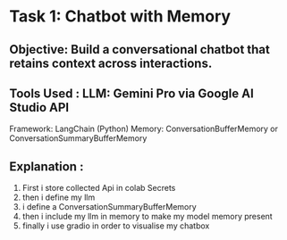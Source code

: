 # Task 1: Chatbot with Memory

## Objective: Build a conversational chatbot that retains context across interactions.

## Tools Used : LLM: Gemini Pro via Google AI Studio API
Framework: LangChain (Python)
Memory: ConversationBufferMemory or ConversationSummaryBufferMemory

## Explanation : 

1. First i store collected Api in colab Secrets
2. then i define my llm
3. i define a ConversationSummaryBufferMemory
4. then i include my llm in memory to make my model memory present
5. finally i use gradio in order to visualise my chatbox
